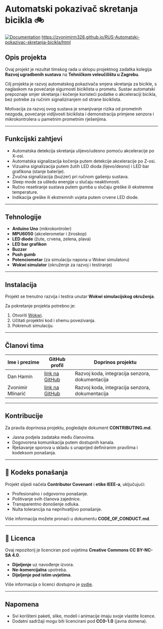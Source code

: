 # Automatski pokazivač skretanja bicikla 🚲

[![Documentation](https://img.shields.io/badge/docs-Doxygen-blue)](https://zvonimirM328.github.io/RUS-Automatski-pokazivac-skretanja-bicikla/html/index.html)
https://zvonimirm328.github.io/RUS-Automatski-pokazivac-skretanja-bicikla/html

## Opis projekta

Ovaj projekt je rezultat timskog rada u sklopu projektnog zadatka kolegija **Razvoj ugradbenih sustava** na **Tehničkom veleučilištu u Zagrebu**.

Cilj projekta je razvoj automatskog pokazivača smjera skretanja za bicikle, s naglaskom na povećanje sigurnosti biciklista u prometu. Sustav automatski prepoznaje smjer skretanja i kočenje koristeći podatke o akceleraciji bicikla, bez potrebe za ručnim signaliziranjem od strane biciklista.

Motivacija za razvoj ovog sustava je smanjivanje rizika od prometnih nezgoda, povećanje vidljivosti biciklista i demonstracija primjene senzora i mikrokontrolera u pametnim prometnim rješenjima.

---

## Funkcijski zahtjevi

- Automatska detekcija skretanja ulijevo/udesno pomoću akceleracije po X-osi.
- Automatska signalizacija kočenja putem detekcije akceleracije po Z-osi.
- Vizualna signalizacija putem žutih LED dioda (lijevo/desno) i LED bar grafikona (stanje baterije).
- Zvučna signalizacija (buzzer) pri ručnom gašenju sustava.
- Sleep mode za uštedu energije u slučaju neaktivnosti.
- Ručno resetiranje sustava putem gumba u slučaju greške ili ekstremne temperature.
- Indikacija greške ili ekstremnih uvjeta putem crvene LED diode.

---

## Tehnologije

- **Arduino Uno** (mikrokontroler)
- **MPU6050** (akcelerometar i žiroskop)
- **LED diode** (žute, crvena, zelena, plava)
- **LED bar grafikon**
- **Buzzer**
- **Push gumb**
- **Potenciometar** (za simulaciju napona u Wokwi simulatoru)
- **Wokwi simulator** (okruženje za razvoj i testiranje)

---

## Instalacija

Projekt se trenutno razvija i testira unutar **Wokwi simulacijskog okruženja**.

Za pokretanje projekta potrebno je:

1. Otvoriti [Wokwi](https://wokwi.com/).
2. Učitati projektni kod i shemu povezivanja.
3. Pokrenuti simulaciju.

---

## Članovi tima

| Ime i prezime | GitHub profil | Doprinos projektu |
|---------------|---------------|--------------------|
| Dan Hamin | [link na GitHub](https://github.com/Dan-Hamin) | Razvoj koda, integracija senzora, dokumentacija |
| Zvonimir Mlinarić | [link na GitHub](https://github.com/zvonimirM328) | Razvoj koda, integracija senzora, dokumentacija |


---

## Kontribucije

Za pravila doprinosa projektu, pogledajte dokument **CONTRIBUTING.md**.

- Jasna podjela zadataka među članovima.
- Dogovorena komunikacija putem dostupnih kanala.
- Rješavanje sporova u skladu s unaprijed definiranim pravilima i kodeksom ponašanja.

---

## 📝 Kodeks ponašanja

Projekt slijedi načela **Contributor Covenant** i **etike IEEE-a**, uključujući:

- Profesionalno i odgovorno ponašanje.
- Poštivanje svih članova zajednice.
- Transparentno donošenje odluka.
- Nulta tolerancija na neprihvatljivo ponašanje.

Više informacija možete pronaći u dokumentu **CODE_OF_CONDUCT.md**.

---

## 📝 Licenca

Ovaj repozitorij je licenciran pod uvjetima **Creative Commons CC BY-NC-SA 4.0**.

- **Dijeljenje** uz navođenje izvora.
- **Ne-komercijalna** upotreba.
- **Dijeljenje pod istim uvjetima**.

Više informacija o licenci dostupno je [ovdje](https://creativecommons.org/licenses/by-nc-sa/4.0/).

---

## Napomena

- Svi korišteni paketi, slike, modeli i animacije imaju svoje vlastite licence.
- Dodatni sadržaji mogu biti licencirani pod **CC0-1.0** (javna domena).
